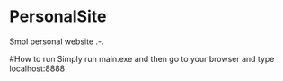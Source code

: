 # PersonalSite
Smol personal website .-.

#How to run
Simply run main.exe and then go to your browser and type localhost:8888
